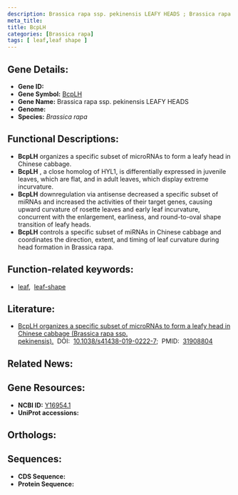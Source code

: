 ```yaml
---
description: Brassica rapa ssp. pekinensis LEAFY HEADS ; Brassica rapa
meta_title:
title: BcpLH
categories: [Brassica rapa]
tags: [ leaf,leaf shape ]
---
```


## Gene Details:
- **Gene ID:** []()
- **Gene Symbol:** <u>BcpLH</u>
- **Gene Name:** Brassica rapa ssp. pekinensis LEAFY HEADS
- **Genome:** []()
- **Species:** *Brassica rapa*

## Functional Descriptions:
   - **BcpLH** organizes a specific subset of microRNAs to form a leafy head in Chinese cabbage.
   - **BcpLH** , a close homolog of HYL1, is differentially expressed in juvenile leaves, which are flat, and in adult leaves, which display extreme incurvature.
   - **BcpLH** downregulation via antisense decreased a specific subset of miRNAs and increased the activities of their target genes, causing upward curvature of rosette leaves and early leaf incurvature, concurrent with the enlargement, earliness, and round-to-oval shape transition of leafy heads.
   - **BcpLH** controls a specific subset of miRNAs in Chinese cabbage and coordinates the direction, extent, and timing of leaf curvature during head formation in Brassica rapa.

## Function-related keywords:
   - [leaf](/tags/leaf/),&nbsp;&nbsp;[leaf-shape](/tags/leaf-shape/)

## Literature:
   - [BcpLH organizes a specific subset of microRNAs to form a leafy head in Chinese cabbage (Brassica rapa ssp. pekinensis).](https://doi.org/10.1038/s41438-019-0222-7)&nbsp;&nbsp;DOI:&nbsp;&nbsp;[10.1038/s41438-019-0222-7](https://doi.org/10.1038/s41438-019-0222-7);&nbsp;&nbsp;PMID:&nbsp;&nbsp;[31908804](https://pubmed.ncbi.nlm.nih.gov/31908804/)

## Related News:

## Gene Resources:
- **NCBI ID:**  [Y16954.1](https://www.ncbi.nlm.nih.gov/gene/?term=Y16954.1)
- **UniProt accessions:**  [](https://www.uniprot.org/uniprotkb//entry)

## Orthologs:

## Sequences:
- **CDS Sequence:**
- **Protein Sequence:**
